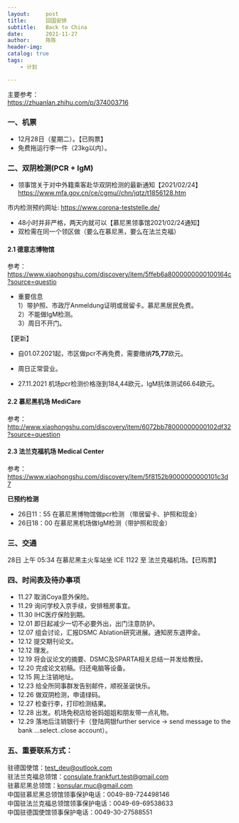 ```yaml
---
layout:     post
title:      回国安排
subtitle:   Back to China
date:       2021-11-27
author:     陈陈
header-img:
catalog: true
tags:
    - 计划

---
```

主要参考：  
https://zhuanlan.zhihu.com/p/374003716

### 一、机票
* 12月28日（星期二）。【已购票】
* 免费拖运行李一件（23kg以内）。

### 二、双阴检测(PCR + IgM)
* 领事馆关于对中外籍乘客赴华双阴检测的最新通知【2021/02/24】  
https://www.mfa.gov.cn/ce/cgmu//chn/jqtz/t1856128.htm

市内检测预约网址: https://www.corona-teststelle.de/  
* 48小时并非严格，两天内就可以【慕尼黑领事馆2021/02/24通知】
* 双检需在同一个领区做（要么在慕尼黑，要么在法兰克福）

#### 2.1 德意志博物馆
参考：  
https://www.xiaohongshu.com/discovery/item/5ffeb6a8000000000100164c?source=questio

* 重要信息  
1）带护照、市政厅Anmeldung证明或居留卡。慕尼黑居民免费。  
2）不能做IgM检测。  
3）周日不开门。  

【更新】
* 自01.07.2021起，市区做pcr不再免费，需要缴纳**75,77**欧元。
* 周日正常营业。

* 27.11.2021 机场pcr检测价格涨到184,44欧元，IgM抗体测试66.64欧元。

#### 2.2 慕尼黑机场 MediCare
参考：  
http://www.xiaohongshu.com/discovery/item/6072bb78000000000102df32?source=question

#### 2.3 法兰克福机场 Medical Center
参考：  
https://www.xiaohongshu.com/discovery/item/5f8152b9000000000101c3d7

**已预约检测**
* 26日11：55 在慕尼黑博物馆做pcr检测 （带居留卡、护照和现金）
* 26日18：00 在慕尼黑机场做IgM检测（带护照和现金）

### 三、交通
28日 上午 05:34 在慕尼黑主火车站坐 ICE 1122 至 法兰克福机场。【已购票】

### 四、时间表及待办事项

* 11.27 取消Coya意外保险。
* 11.29 询问学校入京手续，安排租房事宜。
* 11.30 IHC医疗保险到期。
* 12.01 即日起减少一切不必要外出，出门注意防护。
* 12.07 组会讨论，汇报DSMC Ablation研究进展。通知房东退押金。
* 12.12 提交期刊论文。
* 12.12 理发。
* 12.19 将会议论文的摘要、DSMC及SPARTA相关总结一并发给教授。
* 12.20 完成论文初稿。归还电脑等设备。
* 12.15 网上注销地址。
* 12.23 给全所同事群发告别邮件，顺祝圣诞快乐。
* 12.26 做双阴检测，申请绿码。
* 12.27 检查行李，打印检测结果。
* 12.28 出发。机场免税店给爸妈姐姐和朋友带一点礼物。
* 12.29 落地后注销银行卡（登陆网银further service -> send message to the bank ...select..close account）。

### 五、重要联系方式：
驻德国使馆：test_deu@outlook.com  
驻法兰克福总领馆：consulate.frankfurt.test@gmail.com  
驻慕尼黑总领馆：konsular.muc@gmail.com  
中国驻慕尼黑总领馆领事保护电话：0049-89-724498146  
中国驻法兰克福总领馆领事保护电话：0049-69-69538633  
中国驻德国使馆领事保护电话：0049-30-27588551  

